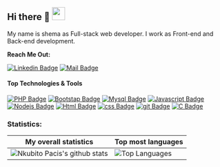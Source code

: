 ## Hi there 👋 <img src="https://raw.githubusercontent.com/MartinHeinz/MartinHeinz/master/wave.gif" width="30px">

My name is shema as Full-stack web developer. I work as Front-end and Back-end development. 

**Reach Me Out:<br>**

[![Linkedin Badge](https://img.shields.io/badge/-shema-faysal?style=flat&labelColor=0e76a8&logo=linkedin&logoColor=white)](https://www.linkedin.com/in/shema-faysal)  [![Mail Badge](https://img.shields.io/badge/-shemafaysal-c0392b?style=flat&labelColor=c0392b&logo=gmail&logoColor=white)](mailto:shemafaysal@gmail.com)

<!--
**fayzo/fayzo** is a ✨ _special_ ✨ repository because its `README.md` (this file) appears on your GitHub profile.

Here are some ideas to get you started:

- 🔭 I’m currently working on React
- 🌱 I’m currently learning PHP/Javascript
- 👯 I’m looking to collaborate on different sector
- 🤔 I’m looking for help with working in team not as individual
- 💬 Ask me about How i land this journal as coder
- 📫 How to reach me: shemafaysal@gmail.com
- 😄 Pronouns: U Live Once No Hard Life
- ⚡ Fun fact: Work smarter not harder
-->

#### Top Technologies & Tools

[![PHP Badge](https://img.shields.io/badge/php-%23777BB4.svg?style=for-the-badge&logo=php&logoColor=white)](#) [![Bootstap Badge](https://img.shields.io/badge/bootstrap-%23563D7C.svg?style=for-the-badge&logo=bootstrap&logoColor=white)](#) [![Mysql Badge](https://img.shields.io/badge/mysql-%2300f.svg?style=for-the-badge&logo=mysql&logoColor=white)](#)
[![Javascript Badge](https://img.shields.io/badge/-Javascript-F0DB4F?style=for-the-badge&labelColor=black&logo=javascript&logoColor=F0DB4F)](#)[![Nodejs Badge](https://img.shields.io/badge/-Node_js-3C873A?style=for-the-badge&labelColor=black&logo=node.js&logoColor=3C873A)](#) [![Html Badge](https://img.shields.io/badge/html%20-%23E34F26.svg?&style=for-the-badge&labelColor=black&logo=html5&logoColor=white)](#) [![css Badge](https://img.shields.io/badge/css%20-%231572B6.svg?&style=for-the-badge&labelColor=black&logo=css3&logoColor=white)](#) [![git Badge](https://img.shields.io/badge/git%20-%23F05032.svg?&style=for-the-badge&labelColor=black&logo=git&logoColor=white)](#) [![C Badge](https://img.shields.io/badge/c-%2300599C.svg?style=for-the-badge&logo=c&logoColor=white)](#) 


### Statistics:
|My overall statistics|Top most languages |
|------------------|-------------|
|![Nkubito Pacis's github stats](https://github-readme-stats.vercel.app/api?username=N-pacis&show_icons=true&hide_border=true&count_private=true&theme=tokyonight)|![Top Languages](https://github-readme-stats.vercel.app/api/top-langs/?username=N-pacis&langs_count=10&count_private=true&hide_border=true&theme=tokyonight&layout=compact)|
